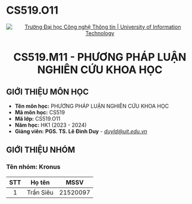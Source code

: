 # CS519.O11
<!-- Banner -->
<p align="center">
  <a href="https://www.uit.edu.vn/" title="Trường Đại học Công nghệ Thông tin" style="border: none;">
    <img src="https://i.imgur.com/WmMnSRt.png" alt="Trường Đại học Công nghệ Thông tin | University of Information Technology">
  </a>
</p>
<!-- Title -->
<h1 align="center"><b>CS519.M11 - PHƯƠNG PHÁP LUẬN NGHIÊN CỨU KHOA HỌC</b></h1>

## GIỚI THIỆU MÔN HỌC
* **Tên môn học:** PHƯƠNG PHÁP LUẬN NGHIÊN CỨU KHOA HỌC
* **Mã môn học:** CS519
* **Mã lớp:** CS519.O11
* **Năm học:** HK1 (2023 - 2024)
* **Giảng viên:** **PGS. TS. Lê Đình Duy** - *duyld@uit.edu.vn*

## GIỚI THIỆU NHÓM
### Tên nhóm: Kronus
| STT | Họ tên | MSSV |
| :---: | --- | --- |
| 1 | Trần Siêu | 21520097 |
